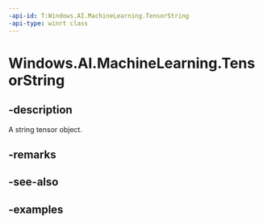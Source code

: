 ```yaml
---
-api-id: T:Windows.AI.MachineLearning.TensorString
-api-type: winrt class
---
```


<!-- Class syntax.
public class TensorString : ILearningModelFeatureValue, ITensor
-->

# Windows.AI.MachineLearning.TensorString

## -description
A string tensor object.
## -remarks

## -see-also

## -examples
